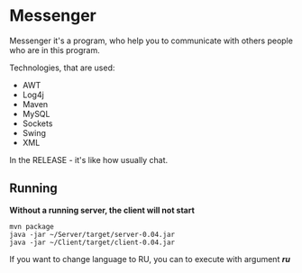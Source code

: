 # Messenger
Messenger it's a program, who help you to communicate with others people who are in this program.

Technologies, that are used:
- AWT
- Log4j
- Maven
- MySQL
- Sockets
- Swing
- XML

In the RELEASE - it's like how usually chat.

## Running
**Without a running server, the client will not start**
```
mvn package
java -jar ~/Server/target/server-0.04.jar
java -jar ~/Client/target/client-0.04.jar
```
If you want to change language to RU, you can to execute with argument **_ru_**
